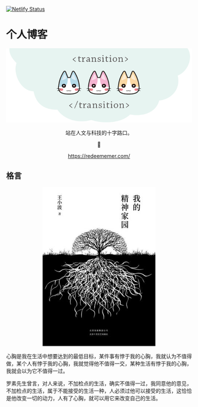 [![Netlify Status](https://api.netlify.com/api/v1/badges/84790ed5-0cbe-411f-b515-1ceb4dccfc74/deploy-status)](https://app.netlify.com/sites/laughing-fermi-6d8c35/deploys)

# 个人博客

<p align="center"><a href="https://redeememer.com/"><img src="./docs/.vuepress/public/images/nya-n.png"></a></p>

<p align="center">站在人文与科技的十字路口。</p>

<p align="center">🐾</p>

<p align="center"><a href="https://redeememer.com/">https://redeememer.com/</a></p>

## 格言

<p align="center"><img src="./docs/.vuepress/public/images/cover-s.jpg"></p>

心胸是我在生活中想要达到的最低目标，某件事有悖于我的心胸，我就认为不值得做，某个人有悖于我的心胸，我就觉得他不值得一交，某种生活有悖于我的心胸，我就会以为它不值得一过。

罗素先生曾言，对人来说，不加检点的生活，确实不值得一过，我同意他的意见，不加检点的生活，属于不能接受的生活一种，人必须过他可以接受的生活，这恰恰是他改变一切的动力，人有了心胸，就可以用它来改变自己的生活。
